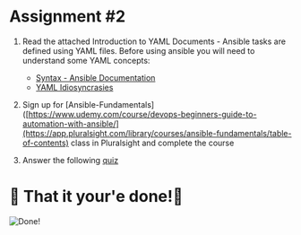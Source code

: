 # Assignment #2

1. Read the attached Introduction to YAML Documents - Ansible tasks are defined using YAML files. Before using ansible you will need to understand some YAML concepts:
    - [Syntax - Ansible Documentation](https://docs.ansible.com/ansible/latest/reference_appendices/YAMLSyntax.html)
    -  [YAML Idiosyncrasies](https://docs.saltstack.com/en/latest/topics/troubleshooting/yaml_idiosyncrasies.html)

2. Sign up for [Ansible-Fundamentals]([https://www.udemy.com/course/devops-beginners-guide-to-automation-with-ansible/](https://app.pluralsight.com/library/courses/ansible-fundamentals/table-of-contents) class in Pluralsight and complete the course


3. Answer the following [quiz](https://forms.gle/VFeRJvCKSySD1KpE7)


# 🏁 That it your'e done!🏁 

![Done!](https://media.giphy.com/media/3o7qDEq2bMbcbPRQ2c/giphy.gif?cid=ecf05e47ehhssxpgmqeeqhoqj9xsmnx8gh7vnjlfgnejjsxy&rid=giphy.gif&ct=g)
